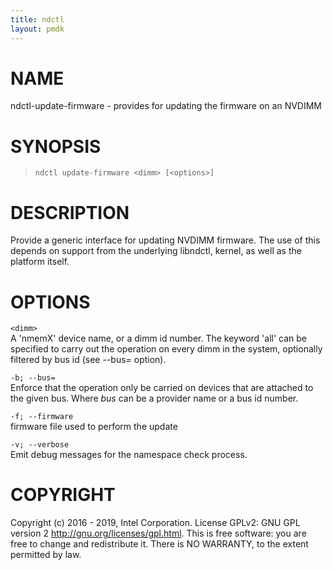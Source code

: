 ```yaml
---
title: ndctl
layout: pmdk
---
```


NAME
====

ndctl-update-firmware - provides for updating the firmware on an NVDIMM

SYNOPSIS
========

>     ndctl update-firmware <dimm> [<options>]

DESCRIPTION
===========

Provide a generic interface for updating NVDIMM firmware. The use of
this depends on support from the underlying libndctl, kernel, as well as
the platform itself.

OPTIONS
=======

`<dimm>`  
    A 'nmemX' device name, or a dimm id number. The keyword 'all' can
    be specified to carry out the operation on every dimm in the system,
    optionally filtered by bus id (see --bus= option).

`-b; --bus=`  
Enforce that the operation only be carried on devices that are attached
to the given bus. Where *bus* can be a provider name or a bus id number.

`-f; --firmware`  
firmware file used to perform the update

`-v; --verbose`  
Emit debug messages for the namespace check process.

COPYRIGHT
=========

Copyright (c) 2016 - 2019, Intel Corporation. License GPLv2: GNU GPL
version 2 <http://gnu.org/licenses/gpl.html>. This is free software: you
are free to change and redistribute it. There is NO WARRANTY, to the
extent permitted by law.
